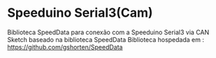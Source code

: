 # Speeduino Serial3(Cam)

Biblioteca SpeedData para conexão com a Speeduino Serial3 via CAN
Sketch baseado na biblioteca SpeedData
Biblioteca hospedada em : https://github.com/gshorten/SpeedData
